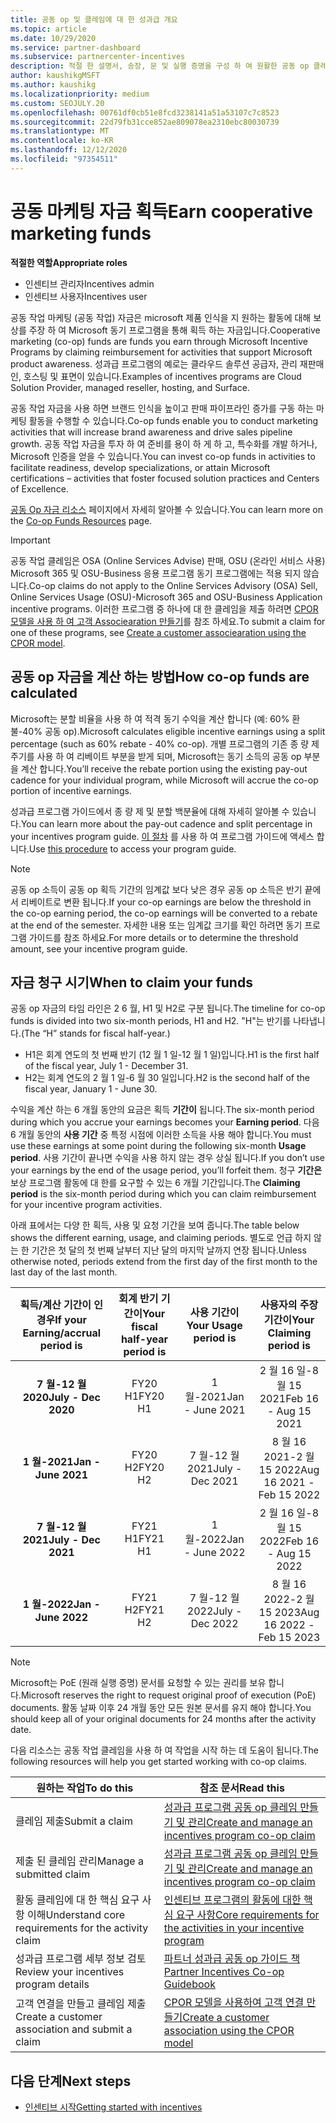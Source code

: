```yaml
---
title: 공동 op 및 클레임에 대 한 성과급 개요
ms.topic: article
ms.date: 10/29/2020
ms.service: partner-dashboard
ms.subservice: partnercenter-incentives
description: 적절 한 설명서, 송장, 문 및 실행 증명을 구성 하 여 원활한 공동 op 클레임을 전송 하는 방법을 알아봅니다.
author: kaushikgMSFT
ms.author: kaushikg
ms.localizationpriority: medium
ms.custom: SEOJULY.20
ms.openlocfilehash: 00761df0cb51e8fcd3238141a51a53107c7c8523
ms.sourcegitcommit: 22d79fb31cce852ae809078ea2310ebc80030739
ms.translationtype: MT
ms.contentlocale: ko-KR
ms.lasthandoff: 12/12/2020
ms.locfileid: "97354511"
---
```

# <a name="earn-cooperative-marketing-funds"></a><span data-ttu-id="24094-103">공동 마케팅 자금 획득</span><span class="sxs-lookup"><span data-stu-id="24094-103">Earn cooperative marketing funds</span></span>

<span data-ttu-id="24094-104">**적절한 역할**</span><span class="sxs-lookup"><span data-stu-id="24094-104">**Appropriate roles**</span></span>

- <span data-ttu-id="24094-105">인센티브 관리자</span><span class="sxs-lookup"><span data-stu-id="24094-105">Incentives admin</span></span>
- <span data-ttu-id="24094-106">인센티브 사용자</span><span class="sxs-lookup"><span data-stu-id="24094-106">Incentives user</span></span>

<span data-ttu-id="24094-107">공동 작업 마케팅 (공동 작업) 자금은 microsoft 제품 인식을 지 원하는 활동에 대해 보상를 주장 하 여 Microsoft 동기 프로그램을 통해 획득 하는 자금입니다.</span><span class="sxs-lookup"><span data-stu-id="24094-107">Cooperative marketing (co-op) funds are funds you earn through Microsoft Incentive Programs by claiming reimbursement for activities that support Microsoft product awareness.</span></span> <span data-ttu-id="24094-108">성과급 프로그램의 예로는 클라우드 솔루션 공급자, 관리 재판매인, 호스팅 및 표면이 있습니다.</span><span class="sxs-lookup"><span data-stu-id="24094-108">Examples of incentives programs are Cloud Solution Provider, managed reseller, hosting, and Surface.</span></span>

<span data-ttu-id="24094-109">공동 작업 자금을 사용 하면 브랜드 인식을 높이고 판매 파이프라인 증가를 구동 하는 마케팅 활동을 수행할 수 있습니다.</span><span class="sxs-lookup"><span data-stu-id="24094-109">Co-op funds enable you to conduct marketing activities that will increase brand awareness and drive sales pipeline growth.</span></span> <span data-ttu-id="24094-110">공동 작업 자금을 투자 하 여 준비를 용이 하 게 하 고, 특수화를 개발 하거나, Microsoft 인증을 얻을 수 있습니다.</span><span class="sxs-lookup"><span data-stu-id="24094-110">You can invest co-op funds in activities to facilitate readiness, develop specializations, or attain Microsoft certifications – activities that foster focused solution practices and Centers of Excellence.</span></span>

<span data-ttu-id="24094-111">[공동 Op 자금 리소스](https://partner.microsoft.com/asset/collection/co-op-funds-resources#/) 페이지에서 자세히 알아볼 수 있습니다.</span><span class="sxs-lookup"><span data-stu-id="24094-111">You can learn more on the [Co-op Funds Resources](https://partner.microsoft.com/asset/collection/co-op-funds-resources#/) page.</span></span>

>[!Important]
><span data-ttu-id="24094-112">공동 작업 클레임은 OSA (Online Services Advise) 판매, OSU (온라인 서비스 사용) Microsoft 365 및 OSU-Business 응용 프로그램 동기 프로그램에는 적용 되지 않습니다.</span><span class="sxs-lookup"><span data-stu-id="24094-112">Co-op claims do not apply to the Online Services Advisory (OSA) Sell, Online Services Usage (OSU)-Microsoft 365 and OSU-Business Application incentive programs.</span></span> <span data-ttu-id="24094-113">이러한 프로그램 중 하나에 대 한 클레임을 제출 하려면 [CPOR 모델을 사용 하 여 고객 Associearation 만들기](submit-osa-claim.md)를 참조 하세요.</span><span class="sxs-lookup"><span data-stu-id="24094-113">To submit a claim for one of these programs, see [Create a customer associearation using the CPOR model](submit-osa-claim.md).</span></span>

## <a name="how-co-op-funds-are-calculated"></a><span data-ttu-id="24094-114">공동 op 자금을 계산 하는 방법</span><span class="sxs-lookup"><span data-stu-id="24094-114">How co-op funds are calculated</span></span>

<span data-ttu-id="24094-115">Microsoft는 분할 비율을 사용 하 여 적격 동기 수익을 계산 합니다 (예: 60% 환불-40% 공동 op).</span><span class="sxs-lookup"><span data-stu-id="24094-115">Microsoft calculates eligible incentive earnings using a split percentage (such as 60% rebate - 40% co-op).</span></span> <span data-ttu-id="24094-116">개별 프로그램의 기존 종 량 제 주기를 사용 하 여 리베이트 부분을 받게 되며, Microsoft는 동기 소득의 공동 op 부분을 계산 합니다.</span><span class="sxs-lookup"><span data-stu-id="24094-116">You’ll receive the rebate portion using the existing pay-out cadence for your individual program, while Microsoft will accrue the co-op portion of incentive earnings.</span></span>

<span data-ttu-id="24094-117">성과급 프로그램 가이드에서 종 량 제 및 분할 백분율에 대해 자세히 알아볼 수 있습니다.</span><span class="sxs-lookup"><span data-stu-id="24094-117">You can learn more about the pay-out cadence and split percentage in your incentives program guide.</span></span> <span data-ttu-id="24094-118">[이 절차](incentives-determined-your-program-eligibility.md) 를 사용 하 여 프로그램 가이드에 액세스 합니다.</span><span class="sxs-lookup"><span data-stu-id="24094-118">Use [this procedure](incentives-determined-your-program-eligibility.md) to access your program guide.</span></span>

>[!NOTE]
><span data-ttu-id="24094-119">공동 op 소득이 공동 op 획득 기간의 임계값 보다 낮은 경우 공동 op 소득은 반기 끝에서 리베이트로 변환 됩니다.</span><span class="sxs-lookup"><span data-stu-id="24094-119">If your co-op earnings are below the threshold in the co-op earning period, the co-op earnings will be converted to a rebate at the end of the semester.</span></span> <span data-ttu-id="24094-120">자세한 내용 또는 임계값 크기를 확인 하려면 동기 프로그램 가이드를 참조 하세요.</span><span class="sxs-lookup"><span data-stu-id="24094-120">For more details or to determine the threshold amount, see your incentive program guide.</span></span>

## <a name="when-to-claim-your-funds"></a><span data-ttu-id="24094-121">자금 청구 시기</span><span class="sxs-lookup"><span data-stu-id="24094-121">When to claim your funds</span></span>

<span data-ttu-id="24094-122">공동 op 자금의 타임 라인은 2 6 월, H1 및 H2로 구분 됩니다.</span><span class="sxs-lookup"><span data-stu-id="24094-122">The timeline for co-op funds is divided into two six-month periods, H1 and H2.</span></span> <span data-ttu-id="24094-123">"H"는 반기를 나타냅니다.</span><span class="sxs-lookup"><span data-stu-id="24094-123">(The “H” stands for fiscal half-year.)</span></span>

- <span data-ttu-id="24094-124">H1은 회계 연도의 첫 번째 반기 (12 월 1 일-12 월 1 일)입니다.</span><span class="sxs-lookup"><span data-stu-id="24094-124">H1 is the first half of the fiscal year, July 1 - December 31.</span></span>
- <span data-ttu-id="24094-125">H2는 회계 연도의 2 월 1 일-6 월 30 일입니다.</span><span class="sxs-lookup"><span data-stu-id="24094-125">H2 is the second half of the fiscal year, January 1 - June 30.</span></span>

<span data-ttu-id="24094-126">수익을 계산 하는 6 개월 동안의 요금은 획득 **기간이** 됩니다.</span><span class="sxs-lookup"><span data-stu-id="24094-126">The six-month period during which you accrue your earnings becomes your **Earning period**.</span></span> <span data-ttu-id="24094-127">다음 6 개월 동안의 **사용 기간** 중 특정 시점에 이러한 소득을 사용 해야 합니다.</span><span class="sxs-lookup"><span data-stu-id="24094-127">You must use these earnings at some point during the following six-month **Usage period**.</span></span> <span data-ttu-id="24094-128">사용 기간이 끝나면 수익을 사용 하지 않는 경우 상실 됩니다.</span><span class="sxs-lookup"><span data-stu-id="24094-128">If you don’t use your earnings by the end of the usage period, you’ll forfeit them.</span></span> <span data-ttu-id="24094-129">청구 **기간은** 보상 프로그램 활동에 대 한를 요구할 수 있는 6 개월 기간입니다.</span><span class="sxs-lookup"><span data-stu-id="24094-129">The **Claiming period** is the six-month period during which you can claim reimbursement for your incentive program activities.</span></span>

<span data-ttu-id="24094-130">아래 표에서는 다양 한 획득, 사용 및 요청 기간을 보여 줍니다.</span><span class="sxs-lookup"><span data-stu-id="24094-130">The table below shows the different earning, usage, and claiming periods.</span></span> <span data-ttu-id="24094-131">별도로 언급 하지 않는 한 기간은 첫 달의 첫 번째 날부터 지난 달의 마지막 날까지 연장 됩니다.</span><span class="sxs-lookup"><span data-stu-id="24094-131">Unless otherwise noted, periods extend from the first day of the first month to the last day of the last month.</span></span>

|  <span data-ttu-id="24094-132">획득/계산 기간이 인 경우</span><span class="sxs-lookup"><span data-stu-id="24094-132">If your Earning/accrual period is</span></span>  |<span data-ttu-id="24094-133">회계 반기 기간이</span><span class="sxs-lookup"><span data-stu-id="24094-133">Your fiscal half-year period is</span></span>  |  <span data-ttu-id="24094-134">사용 기간이</span><span class="sxs-lookup"><span data-stu-id="24094-134">Your Usage period is</span></span>  |  <span data-ttu-id="24094-135">사용자의 주장 기간이</span><span class="sxs-lookup"><span data-stu-id="24094-135">Your Claiming period is</span></span>  |
| :-----------: | :-----------: | :-----------: | :-----------: |
|<span data-ttu-id="24094-136">**7 월-12 월 2020**</span><span class="sxs-lookup"><span data-stu-id="24094-136">**July - Dec 2020**</span></span>| <span data-ttu-id="24094-137">FY20 H1</span><span class="sxs-lookup"><span data-stu-id="24094-137">FY20 H1</span></span>  |  <span data-ttu-id="24094-138">1 월-2021</span><span class="sxs-lookup"><span data-stu-id="24094-138">Jan - June 2021</span></span>  |  <span data-ttu-id="24094-139">2 월 16 일-8 월 15 2021</span><span class="sxs-lookup"><span data-stu-id="24094-139">Feb 16 - Aug 15 2021</span></span>  |
|<span data-ttu-id="24094-140">**1 월-2021**</span><span class="sxs-lookup"><span data-stu-id="24094-140">**Jan - June 2021**</span></span> |  <span data-ttu-id="24094-141">FY20 H2</span><span class="sxs-lookup"><span data-stu-id="24094-141">FY20 H2</span></span>  |  <span data-ttu-id="24094-142">7 월-12 월 2021</span><span class="sxs-lookup"><span data-stu-id="24094-142">July - Dec 2021</span></span>  |  <span data-ttu-id="24094-143">8 월 16 2021-2 월 15 2022</span><span class="sxs-lookup"><span data-stu-id="24094-143">Aug 16 2021 - Feb 15 2022</span></span>  |
|<span data-ttu-id="24094-144">**7 월-12 월 2021**</span><span class="sxs-lookup"><span data-stu-id="24094-144">**July - Dec 2021**</span></span>|  <span data-ttu-id="24094-145">FY21 H1</span><span class="sxs-lookup"><span data-stu-id="24094-145">FY21 H1</span></span>  |  <span data-ttu-id="24094-146">1 월-2022</span><span class="sxs-lookup"><span data-stu-id="24094-146">Jan - June 2022</span></span>  |  <span data-ttu-id="24094-147">2 월 16 일-8 월 15 2022</span><span class="sxs-lookup"><span data-stu-id="24094-147">Feb 16 - Aug 15 2022</span></span>  |
|<span data-ttu-id="24094-148">**1 월-2022**</span><span class="sxs-lookup"><span data-stu-id="24094-148">**Jan - June 2022**</span></span> |  <span data-ttu-id="24094-149">FY21 H2</span><span class="sxs-lookup"><span data-stu-id="24094-149">FY21 H2</span></span>  |  <span data-ttu-id="24094-150">7 월-12 월 2022</span><span class="sxs-lookup"><span data-stu-id="24094-150">July - Dec 2022</span></span>  |  <span data-ttu-id="24094-151">8 월 16 2022-2 월 15 2023</span><span class="sxs-lookup"><span data-stu-id="24094-151">Aug 16 2022 - Feb 15 2023</span></span>  |

>[!NOTE]
><span data-ttu-id="24094-152">Microsoft는 PoE (원래 실행 증명) 문서를 요청할 수 있는 권리를 보유 합니다.</span><span class="sxs-lookup"><span data-stu-id="24094-152">Microsoft reserves the right to request original proof of execution (PoE) documents.</span></span> <span data-ttu-id="24094-153">활동 날짜 이후 24 개월 동안 모든 원본 문서를 유지 해야 합니다.</span><span class="sxs-lookup"><span data-stu-id="24094-153">You should keep all of your original documents for 24 months after the activity date.</span></span>

<span data-ttu-id="24094-154">다음 리소스는 공동 작업 클레임을 사용 하 여 작업을 시작 하는 데 도움이 됩니다.</span><span class="sxs-lookup"><span data-stu-id="24094-154">The following resources will help you get started working with co-op claims.</span></span>

| <span data-ttu-id="24094-155">원하는 작업</span><span class="sxs-lookup"><span data-stu-id="24094-155">To do this</span></span> | <span data-ttu-id="24094-156">참조 문서</span><span class="sxs-lookup"><span data-stu-id="24094-156">Read this</span></span> |
| ------ | ----------- |
| <span data-ttu-id="24094-157">클레임 제출</span><span class="sxs-lookup"><span data-stu-id="24094-157">Submit a claim</span></span> |  [<span data-ttu-id="24094-158">성과급 프로그램 공동 op 클레임 만들기 및 관리</span><span class="sxs-lookup"><span data-stu-id="24094-158">Create and manage an incentives program co-op claim</span></span>](create-incentives-claims.md)  |
| <span data-ttu-id="24094-159">제출 된 클레임 관리</span><span class="sxs-lookup"><span data-stu-id="24094-159">Manage a submitted claim</span></span> | [<span data-ttu-id="24094-160">성과급 프로그램 공동 op 클레임 만들기 및 관리</span><span class="sxs-lookup"><span data-stu-id="24094-160">Create and manage an incentives program co-op claim</span></span>](create-incentives-claims.md)    |
| <span data-ttu-id="24094-161">활동 클레임에 대 한 핵심 요구 사항 이해</span><span class="sxs-lookup"><span data-stu-id="24094-161">Understand core requirements for the activity claim</span></span> | [<span data-ttu-id="24094-162">인센티브 프로그램의 활동에 대한 핵심 요구 사항</span><span class="sxs-lookup"><span data-stu-id="24094-162">Core requirements for the activities in your incentive program</span></span>](core-requirements.md)   |
| <span data-ttu-id="24094-163">성과급 프로그램 세부 정보 검토</span><span class="sxs-lookup"><span data-stu-id="24094-163">Review your incentives program details</span></span> | [<span data-ttu-id="24094-164">파트너 성과급 공동 op 가이드 책</span><span class="sxs-lookup"><span data-stu-id="24094-164">Partner Incentives Co-op Guidebook</span></span>](https://assetsprod.microsoft.com/co-op-guidebook.pdf)  |
| <span data-ttu-id="24094-165">고객 연결을 만들고 클레임 제출</span><span class="sxs-lookup"><span data-stu-id="24094-165">Create a customer association and submit a claim</span></span> | [<span data-ttu-id="24094-166">CPOR 모델을 사용하여 고객 연결 만들기</span><span class="sxs-lookup"><span data-stu-id="24094-166">Create a customer association using the CPOR model</span></span>](submit-osa-claim.md)   |

## <a name="next-steps"></a><span data-ttu-id="24094-167">다음 단계</span><span class="sxs-lookup"><span data-stu-id="24094-167">Next steps</span></span>

- [<span data-ttu-id="24094-168">인센티브 시작</span><span class="sxs-lookup"><span data-stu-id="24094-168">Getting started with incentives</span></span>](incentives-get-started-intro.md)
